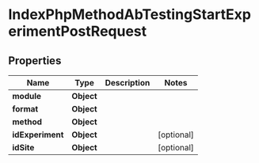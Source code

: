 

# IndexPhpMethodAbTestingStartExperimentPostRequest


## Properties

| Name | Type | Description | Notes |
|------------ | ------------- | ------------- | -------------|
|**module** | **Object** |  |  |
|**format** | **Object** |  |  |
|**method** | **Object** |  |  |
|**idExperiment** | **Object** |  |  [optional] |
|**idSite** | **Object** |  |  [optional] |



